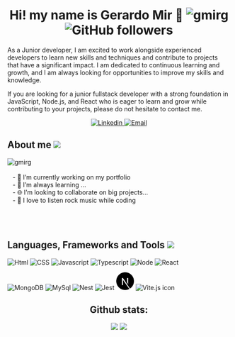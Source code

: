 <h1 align=center> Hi! my name is Gerardo Mir 👋 <img src="https://komarev.com/ghpvc/?username=gmirg&label=Profile%20views&color=0e75b6&style=flat"
    alt="gmirg" /> <img alt="GitHub followers" src="https://img.shields.io/github/followers/gmirg?label=Follow%20me!&style=plastic&logo=github&link=https%3A%2F%2Fgithub.com%2Fgmirg">
</h1>
<p>As a Junior developer, I am excited to work alongside experienced developers to learn new skills and techniques and contribute to projects that have a significant impact. I am dedicated to continuous learning and growth, and I am always looking for opportunities to improve my skills and knowledge. 

If you are looking for a junior fullstack developer with a strong foundation in JavaScript, Node.js, and React who is eager to learn and grow while contributing to your projects, please do not hesitate to contact me.</p>
<p align=center>
  <a href="https://www.linkedin.com/in/gerardo-mir/" target="_blank"> <img src="https://cdn.jsdelivr.net/npm/simple-icons@v3/icons/linkedin.svg" title="linkedin" alt="Linkedin" width="40" height="40"/> </a>
  <a href="mailto:sayhello@gerardomir.dev" target="_blank"> <img src="https://cdn.jsdelivr.net/npm/@internetarchive/icon-email@1.3.4/email.svg" title="Email" alt="Email" width="40" height="40"/> </a>
</p>
<h2>About me <img src = "https://media.giphy.com/media/CVqTA8VDZtSX9dJHy3/giphy.gif?cid=ecf05e47oy6f4zjs8g1qoiystc56cu7r9tb8a1fe76e05oty&rid=giphy.gif" width = 40px ></h2>
<div>
  <img align="left" width="200" alt="gmirg" src="https://i.imgur.com/0GpADBU.gif" />
    </br>
    </br>
    &nbsp;&nbsp; - 🔭 I’m currently working on my portfolio</br>
    &nbsp;&nbsp; - 🌱 I’m always learning ...</br>
    &nbsp;&nbsp; - 🌐 I’m looking to collaborate on big projects...</br>
    &nbsp;&nbsp; - 🤘 I love to listen rock music while coding</br>
    &nbsp;&nbsp;</br>
    &nbsp;&nbsp;</br>
    &nbsp;&nbsp;</br>
</div>

<h2>Languages, Frameworks and Tools <img src = "https://media.giphy.com/media/pdE5y1A7WzKn2kgPdN/giphy.gif" width = 60px ></h2> 
<p align="left"> 
  <img src="https://www.vectorlogo.zone/logos/w3_html5/w3_html5-icon.svg" title="Html" alt="Html" width="40" height="40"/> 
  <img src="https://www.vectorlogo.zone/logos/w3_css/w3_css-icon.svg" title="CSS" alt="CSS" width="40" height="40"/> 
  <img src="https://upload.vectorlogo.zone/logos/javascript/images/239ec8a4-163e-4792-83b6-3f6d96911757.svg" title="JS" alt="Javascript" width="40" height="40"/> 
  <img src="https://www.vectorlogo.zone/logos/typescriptlang/typescriptlang-icon.svg" title="Ts" alt="Typescript" width="40" height="40"/> 
  <img src="https://www.vectorlogo.zone/logos/nodejs/nodejs-icon.svg" title="Node" alt="Node" width="40" height="40"/> 
  <img src="https://www.vectorlogo.zone/logos/reactjs/reactjs-icon.svg" title="React" alt="React" width="40" height="40"/>
</p>
<p align="left"> 
  <img src="https://www.vectorlogo.zone/logos/mongodb/mongodb-icon.svg" title="MongoDB" alt="MongoDB" width="40" height="40"/> 
  <img src="https://www.vectorlogo.zone/logos/mysql/mysql-icon.svg" title="MySql" alt="MySql" width="40" height="40"/> 
  <img src="https://www.vectorlogo.zone/logos/nestjs/nestjs-icon.svg" title="Nest" alt="Nest" width="40" height="40"/> 
  <img src="https://www.vectorlogo.zone/logos/jestjsio/jestjsio-icon.svg" title="Jest" alt="Jest" width="40" height="40"/> 
  <img src="https://raw.githubusercontent.com/devicons/devicon/1119b9f84c0290e0f0b38982099a2bd027a48bf1/icons/nextjs/nextjs-original.svg" title="Nextjs" alt="NextJS" height="40" width="40">
  <img src="https://icon.icepanel.io/Technology/svg/Vite.js.svg" alt="Vite.js icon" height="40" width="40">
</p>
<div align="center">
<h2 align="center">Github stats:</h2> 

[![](https://github-readme-stats.vercel.app/api?username=gmirg&show_icons=true&theme=tokyonight&hide_border=true&locale=en)](https://github.com/gmirg)
[![](https://github-readme-streak-stats.herokuapp.com/?user=gmirg&theme=material-palenight)](https://github.com/gmirg)
</div>
